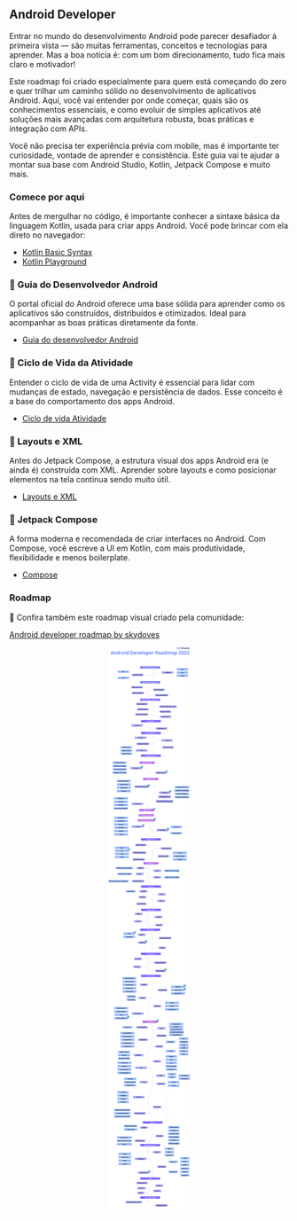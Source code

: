 ## Android Developer

Entrar no mundo do desenvolvimento Android pode parecer desafiador à primeira vista — são muitas ferramentas, conceitos e tecnologias para aprender. Mas a boa notícia é: com um bom direcionamento, tudo fica mais claro e motivador!

Este roadmap foi criado especialmente para quem está começando do zero e quer trilhar um caminho sólido no desenvolvimento de aplicativos Android. Aqui, você vai entender por onde começar, quais são os conhecimentos essenciais, e como evoluir de simples aplicativos até soluções mais avançadas com arquitetura robusta, boas práticas e integração com APIs.

Você não precisa ter experiência prévia com mobile, mas é importante ter curiosidade, vontade de aprender e consistência. Este guia vai te ajudar a montar sua base com Android Studio, Kotlin, Jetpack Compose e muito mais.

### Comece por aqui

Antes de mergulhar no código, é importante conhecer a sintaxe básica da linguagem Kotlin, usada para criar apps Android. Você pode brincar com ela direto no navegador:

- [Kotlin Basic Syntax](https://kotlinlang.org/docs/basic-syntax.html)
- [Kotlin Playground](https://play.kotlinlang.org/#eyJ2ZXJzaW9uIjoiMS43LjIxIiwicGxhdGZvcm0iOiJqYXZhIiwiYXJncyI6IiIsIm5vbmVNYXJrZXJzIjp0cnVlLCJ0aGVtZSI6ImlkZWEiLCJjb2RlIjoiLyoqXG4gKiBZb3UgY2FuIGVkaXQsIHJ1biwgYW5kIHNoYXJlIHRoaXMgY29kZS5cbiAqIHBsYXkua290bGlubGFuZy5vcmdcbiAqL1xuZnVuIG1haW4oKSB7XG4gICAgcHJpbnRsbihcIkhlbGxvLCB3b3JsZCEhIVwiKVxuICAgIFxuICAgICBcbn0ifQ==)

### 📘 Guia do Desenvolvedor Android

O portal oficial do Android oferece uma base sólida para aprender como os aplicativos são construídos, distribuídos e otimizados. Ideal para acompanhar as boas práticas diretamente da fonte.

- [Guia do desenvolvedor Android](https://developer.android.com/guide?hl=pt-br)

### 🔁 Ciclo de Vida da Atividade

Entender o ciclo de vida de uma Activity é essencial para lidar com mudanças de estado, navegação e persistência de dados. Esse conceito é a base do comportamento dos apps Android.

- [Ciclo de vida Atividade](https://developer.android.com/guide/components/activities/activity-lifecycle?hl=pt-br)

### 🧱 Layouts e XML

Antes do Jetpack Compose, a estrutura visual dos apps Android era (e ainda é) construída com XML. Aprender sobre layouts e como posicionar elementos na tela continua sendo muito útil.

- [Layouts e XML](https://developer.android.com/guide/topics/ui/declaring-layout?hl=pt-br)

### 🧩 Jetpack Compose

A forma moderna e recomendada de criar interfaces no Android. Com Compose, você escreve a UI em Kotlin, com mais produtividade, flexibilidade e menos boilerplate.

- [Compose](https://developer.android.com/develop/ui/compose/documentation?hl=pt-br)

### Roadmap

📌 Confira também este roadmap visual criado pela comunidade:

[Android developer roadmap by skydoves](https://github.com/skydoves/android-developer-roadmap)

<p align="center">
  <a href="https://github.com/skydoves/android-developer-roadmap">
    <img src="https://github.com/skydoves/android-developer-roadmap/raw/main/images/android_developer_roadmap_dark.png" alt="Road Map">
  </a>
</p>
